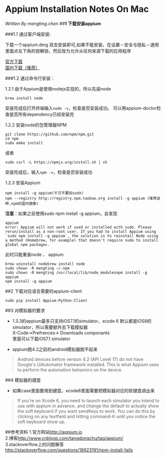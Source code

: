 # Appium Installation Notes On Mac
*Written By mengting.chen*
##**1 下载安装appium**

###1.1 通过客户端安装:

下载一个appium.dmg 双击安装即可,如果不能安装，在设置－安全与隐私－通用 里面点左下角的锁解锁，然后改为允许从任何来源下载的应用程序

[官方下载](http://appium.io/)  
[国内下载（推荐）](http://pan.baidu.com/s/1jGvAISu)

###1.2 通过命令行安装：

1.2.1 由于Appium是使用nodejs实现的，所以先装node

```shell
brew install node
```
安装完成后打开终端输入`node -v`，检查是否安装成功。
可以用appium-doctor检查是否所有dependency已经安装完


1.2.2 安装node的包管理器NPM 

```shell
git clone https://github.com/npm/npm.git
cd npm 
sudo make install
```
或者
```shell
sudo curl -L https://npmjs.org/install.sh | sh
```
安装完成后，输入`npm -v`，检查是否安装成功

1.2.3 安装Appium

```shell
npm install –g appium(千万不要加sudo)
npm --registry http://registry.npm.taobao.org install -g appium (推荐这种,npm的国内镜像)
```
**注意**：如果之前使用sudo npm install -g appium，会发现

```shell
appium
error: Appium will not work if used or installed with sudo. Please rerun/install as a non-root user. If you had to install Appium using `sudo npm install -g appium`, the solution is to reinstall Node using a method (Homebrew, for example) that doesn't require sudo to install global npm packages.
```
此时只能重装node 、 appium

```shell
brew uninstall nodebrew install node
sudo chown -R mengting ~/.npm
sudo chown -R mengting /usr/local/lib/node_modulesnpm install -g appium
npm install –g appium
```

##2 下载对应语言需要的appium-client
```shell
sudo pip install Appium-Python-Client
```
##3 对模拟器的要求
* 1.3.3的appium最多只支持iOS7.1的simulator，xcode 6 默认都是iOS8的simulator，所以需要额外去下载模拟器  
X-Code->Prefrences-> Downloads componants  
里面可以下载iOS7.1 simulator

* appium跑4.2之前的android模拟器跑不起来  
>Android devices before version 4.2 (API Level 17) do not have Google's UiAutomator framework installed. This is what Appium uses to perform the automation behaviors on the device. 

##4 模拟器的键盘
* 如果case里面要用到键盘，xcode6里面需要把模拟器对应的软键盘调出来

>If you’re on Xcode 6, you need to launch each simulator you intend to use with appium in advance, and change the default to actually show the soft keyboard if you want sendKeys to work. You can do this by clicking on any textfield and hitting command-K until you notice the soft keyboard show up.

##参考资料
1.官方网站<http://appium.io>  
2.博客<http://www.cnblogs.com/tangdongchu/tag/appium/>   
3.stackoverflow上的问题解答<http://stackoverflow.com/questions/18923191/npm-install-fails>